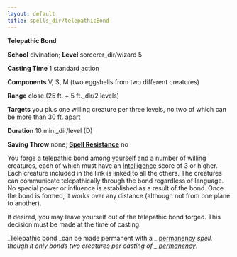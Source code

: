 ```yaml
---
layout: default
title: spells_dir/telepathicBond
---
```

 **Telepathic Bond**

**School** divination; **Level** sorcerer_dir/wizard 5

**Casting Time** 1 standard action

**Components** V, S, M (two eggshells from two different creatures)

**Range** close (25 ft. + 5 ft._dir/2 levels)

**Targets** you plus one willing creature per three levels, no two of which can be more than 30 ft. apart

**Duration** 10 min._dir/level (D)

**Saving Throw** none; **[Spell Resistance](../glossary#_spell-resistance)** no

You forge a telepathic bond among yourself and a number of willing creatures, each of which must have an [Intelligence](../gettingStarted#_intelligence) score of 3 or higher. Each creature included in the link is linked to all the others. The creatures can communicate telepathically through the bond regardless of language. No special power or influence is established as a result of the bond. Once the bond is formed, it works over any distance (although not from one plane to another).

If desired, you may leave yourself out of the telepathic bond forged. This decision must be made at the time of casting.

_Telepathic bond _can be made permanent with a _ [permanency](permanency#_permanency) _spell, though it only bonds two creatures per casting of _ [permanency](permanency#_permanency)_.

